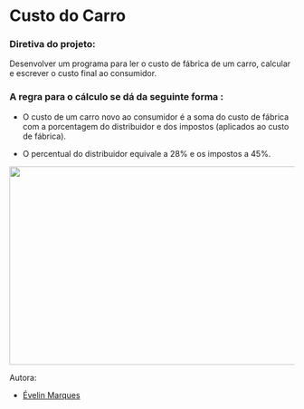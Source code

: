 # Custo do Carro

### Diretiva do projeto:
Desenvolver um programa para ler o custo de fábrica de um carro,
calcular e escrever o custo final ao consumidor.

### A regra para o cálculo se dá da seguinte forma :

* O custo de um carro novo ao consumidor é a soma do custo de fábrica com a porcentagem do
distribuidor e dos impostos (aplicados ao custo de fábrica).

* O percentual do distribuidor equivale a 28% e os impostos a 45%.


<img src="https://user-images.githubusercontent.com/56482367/86526949-73678480-be70-11ea-92cd-fbbb986c84f6.png" height="350" width="600">


Autora:
* [Évelin Marques](https://www.linkedin.com/in/evelinmarquess/)
